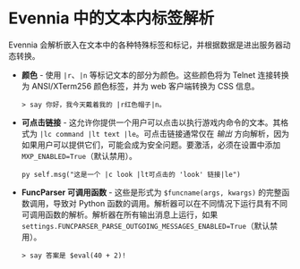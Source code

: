 # Evennia 中的文本内标签解析

Evennia 会解析嵌入在文本中的各种特殊标签和标记，并根据数据是进出服务器动态转换。

- **颜色** - 使用 `|r`、`|n` 等标记文本的部分为颜色。这些颜色将为 Telnet 连接转换为 ANSI/XTerm256 颜色标签，并为 web 客户端转换为 CSS 信息。
  ```
  > say 你好，我今天戴着我的 |r红色帽子|n。
  ```

- **可点击链接** - 这允许你提供一个用户可以点击以执行游戏内命令的文本。其格式为 `|lc command |lt text |le`。可点击链接通常仅在 _输出_ 方向解析，因为如果用户可以提供它们，可能会成为安全问题。要激活，必须在设置中添加 `MXP_ENABLED=True`（默认禁用）。
  ```
  py self.msg("这是一个 |c look |lt可点击的 'look' 链接|le")
  ```

- **FuncParser 可调用函数** - 这些是形式为 `$funcname(args, kwargs)` 的完整函数调用，导致对 Python 函数的调用。解析器可以在不同情况下运行具有不同可调用函数的解析。解析器在所有输出消息上运行，如果 `settings.FUNCPARSER_PARSE_OUTGOING_MESSAGES_ENABLED=True`（默认禁用）。
  ```
  > say 答案是 $eval(40 + 2)!
  ```

